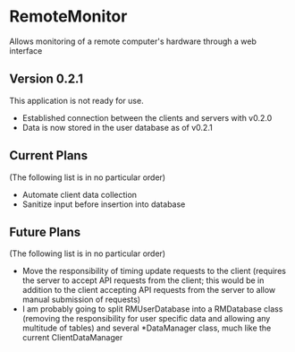 # RemoteMonitor
Allows monitoring of a remote computer's hardware through a web interface


## Version 0.2.1
This application is not ready for use.

- Established connection between the clients and servers with v0.2.0
- Data is now stored in the user database as of v0.2.1


## Current Plans
(The following list is in no particular order)

- Automate client data collection
- Sanitize input before insertion into database


## Future Plans
(The following list is in no particular order)

- Move the responsibility of timing update requests to the client (requires the server to accept API requests from the client; this would be in addition to the client accepting API requests from the server to allow manual submission of requests)
- I am probably going to split RMUserDatabase into a RMDatabase class (removing the responsibility for user specific data and allowing any multitude of tables) and several *DataManager class, much like the current ClientDataManager
